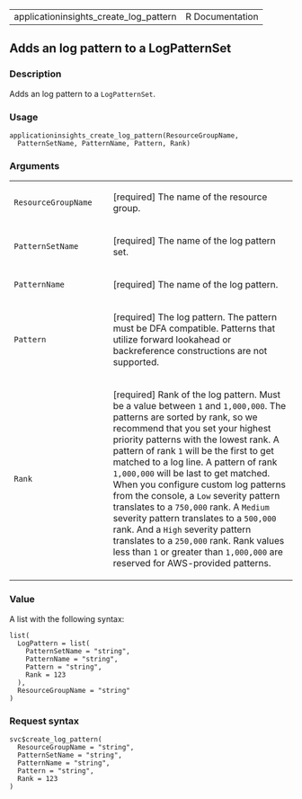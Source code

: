 <table style="width: 100%;">
<tbody>
<tr class="odd">
<td>applicationinsights_create_log_pattern</td>
<td style="text-align: right;">R Documentation</td>
</tr>
</tbody>
</table>

## Adds an log pattern to a LogPatternSet

### Description

Adds an log pattern to a `LogPatternSet`.

### Usage

    applicationinsights_create_log_pattern(ResourceGroupName,
      PatternSetName, PatternName, Pattern, Rank)

### Arguments

<table>
<colgroup>
<col style="width: 35%" />
<col style="width: 65%" />
</colgroup>
<tbody>
<tr class="odd">
<td><code
id="applicationinsights_create_log_pattern_:_ResourceGroupName">ResourceGroupName</code></td>
<td><p>[required] The name of the resource group.</p></td>
</tr>
<tr class="even">
<td><code
id="applicationinsights_create_log_pattern_:_PatternSetName">PatternSetName</code></td>
<td><p>[required] The name of the log pattern set.</p></td>
</tr>
<tr class="odd">
<td><code
id="applicationinsights_create_log_pattern_:_PatternName">PatternName</code></td>
<td><p>[required] The name of the log pattern.</p></td>
</tr>
<tr class="even">
<td><code
id="applicationinsights_create_log_pattern_:_Pattern">Pattern</code></td>
<td><p>[required] The log pattern. The pattern must be DFA compatible.
Patterns that utilize forward lookahead or backreference constructions
are not supported.</p></td>
</tr>
<tr class="odd">
<td><code
id="applicationinsights_create_log_pattern_:_Rank">Rank</code></td>
<td><p>[required] Rank of the log pattern. Must be a value between
<code>1</code> and <code style="white-space: pre;">⁠1,000,000⁠</code>. The
patterns are sorted by rank, so we recommend that you set your highest
priority patterns with the lowest rank. A pattern of rank <code>1</code>
will be the first to get matched to a log line. A pattern of rank <code
style="white-space: pre;">⁠1,000,000⁠</code> will be last to get matched.
When you configure custom log patterns from the console, a
<code>Low</code> severity pattern translates to a <code
style="white-space: pre;">⁠750,000⁠</code> rank. A <code>Medium</code>
severity pattern translates to a <code
style="white-space: pre;">⁠500,000⁠</code> rank. And a <code>High</code>
severity pattern translates to a <code
style="white-space: pre;">⁠250,000⁠</code> rank. Rank values less than
<code>1</code> or greater than <code
style="white-space: pre;">⁠1,000,000⁠</code> are reserved for AWS-provided
patterns.</p></td>
</tr>
</tbody>
</table>

### Value

A list with the following syntax:

    list(
      LogPattern = list(
        PatternSetName = "string",
        PatternName = "string",
        Pattern = "string",
        Rank = 123
      ),
      ResourceGroupName = "string"
    )

### Request syntax

    svc$create_log_pattern(
      ResourceGroupName = "string",
      PatternSetName = "string",
      PatternName = "string",
      Pattern = "string",
      Rank = 123
    )
